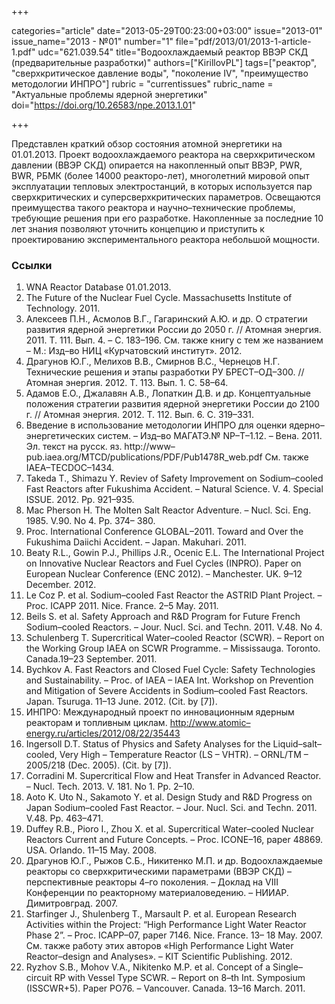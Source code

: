 +++

categories="article"
date="2013-05-29T00:23:00+03:00"
issue="2013-01"
issue_name="2013 - №01"
number="1"
file="pdf/2013/01/2013-1-article-1.pdf"
udc="621.039.54"
title="Водоохлаждаемый реактор ВВЭР СКД (предварительные разработки)"
authors=["KirillovPL"]
tags=["реактор", "сверхкритическое давление воды", "поколение IV", "преимущество методологии ИНПРО"]
rubric = "currentissues"
rubric_name = "Актуальные проблемы ядерной энергетики"
doi="https://doi.org/10.26583/npe.2013.1.01"

+++

Представлен краткий обзор состояния атомной энергетики на 01.01.2013. Проект водоохлаждаемого реактора на сверхкритическом давлении (ВВЭР СКД) опирается на накопленный опыт ВВЭР, PWR, BWR, РБМК (более 14000 реакторо-лет), многолетний мировой опыт эксплуатации тепловых электростанций, в которых используется пар сверхкритических и суперсверхкритических параметров. Освещаются преимущества такого реактора и научно–технические проблемы, требующие решения при его разработке. Накопленные за последние 10 лет знания позволяют уточнить концепцию и приступить к проектированию экспериментального реактора небольшой мощности.

### Ссылки

1. WNA Reactor Database 01.01.2013.
2. The Future of the Nuclear Fuel Cycle. Massachusetts Institute of Technology. 2011.
3. Алексеев П.Н., Асмолов В.Г., Гагаринский А.Ю. и др. О стратегии развития ядерной энергетики России до 2050 г. // Атомная энергия. 2011. Т. 111. Вып. 4. – С. 183–196. См. также книгу с тем же названием – М.: Изд–во НИЦ «Курчатовский институт». 2012.
4. Драгунов Ю.Г., Мелихов В.В., Смирнов В.С., Чернецов Н.Г. Технические решения и этапы разработки РУ БРЕСТ–ОД–300. // Атомная энергия. 2012. Т. 113. Вып. 1. С. 58–64.
5. Адамов Е.О., Джалавян А.В., Лопаткин Д.В. и др. Концептуальные положения стратегии развития ядерной энергетики России до 2100 г. // Атомная энергия. 2012. Т. 112. Вып. 6. С. 319–331.
6. Введение в использование методологии ИНПРО для оценки ядерно–энергетических систем. – Изд–во МАГАТЭ.№ NP–T–1.12. – Вена. 2011. Эл. текст на русск. яз. http://www–pub.iaea.org/MTCD/publications/PDF/Pub1478R_web.pdf См. также IAEA–TECDOC–1434.
7. Takeda T., Shimazu Y. Reviev of Safety Improvement on Sodium–cooled Fast Reactors after Fukushima Accident. – Natural Science. V. 4. Special ISSUE. 2012. Pp. 921–935.
8. Mac Pherson H. The Molten Salt Reactor Adventure. – Nucl. Sci. Eng. 1985. V.90. No 4. Pp. 374– 380.
9. Proc. International Conference GLOBAL–2011. Toward and Over the Fukushima Daiichi Accident. – Japan. Makuhari. 2011.
10. Beaty R.L., Gowin P.J., Phillips J.R., Ocenic E.L. The International Project on Innovative Nuclear Reactors and Fuel Cycles (INPRO). Paper on European Nuclear Conference (ENC 2012). – Manchester. UK. 9–12 December. 2012.
11. Le Coz P. et al. Sodium–cooled Fast Reactor the ASTRID Plant Project. – Proc. ICAPP 2011. Nice. France. 2–5 May. 2011.
12. Beils S. et al. Safety Approach and R&D Program for Future French Sodium–cooled Reactors. – Jour. Nucl. Sci. and Techn. 2011. V.48. No 4.
13. Schulenberg T. Supercritical Water–cooled Reactor (SCWR). – Report on the Working Group IAEA on SCWR Programme. – Mississauga. Toronto. Canada.19–23 September. 2011.
14. Bychkov A. Fast Reactors and Closed Fuel Cycle: Safety Technologies and Sustainability. – Proc. of IAEA – IAEA Int. Workshop on Prevention and Mitigation of Severe Accidents in Sodium–cooled Fast Reactors. Japan. Tsuruga. 11–13 June. 2012. (Cit. by [7]).
15. ИНПРО: Международный проект по инновационным ядерным реакторам и топливным циклам. http://www.atomic–energy.ru/articles/2012/08/22/35443
16. Ingersoll D.T. Status of Physics and Safety Analyses for the Liquid–salt–cooled, Very High – Temperature Reactor (LS – VHTR). – ORNL/TM – 2005/218 (Dec. 2005). (Cit. by [7]).
17. Corradini M. Supercritical Flow and Heat Transfer in Advanced Reactor. – Nucl. Tech. 2013. V. 181. No 1. Pp. 2–10.
18. Aoto K. Uto N., Sakamoto Y. et al. Design Study and R&D Progress on Japan Sodium–cooled Fast Reactor. – Jour. Nucl. Sci. and Techn. 2011. V.48. Pp. 463–471.
19. Duffey R.B., Pioro I., Zhou X. et al. Supercritical Water–cooled Nuclear Reactors Current and Future Concepts. – Proc. ICONE–16, paper 48869. USA. Orlando. 11–15 May. 2008.
20. Драгунов Ю.Г., Рыжов С.Б., Никитенко М.П. и др. Водоохлаждаемые реакторы со сверхкритическими параметрами (ВВЭР СКД) – перспективные реакторы 4–го поколения. – Доклад на VIII Конференции по реакторному материаловедению. – НИИАР. Димитровград. 2007.
21. Starfinger J., Shulenberg T., Marsault P. et al. European Research Activities within the Project: “High Performance Light Water Reactor Phase 2”. – Proc. ICAPP–07, paper 7146. Nice. France. 13– 18 May. 2007. См. также работу этих авторов «High Performance Light Water Reactor–design and Analyses». – KIT Scientific Publishing. 2012.
22. Ryzhov S.B., Mohov V.A., Nikitenko M.P. et al. Concept of a Single–circuit RP with Vessel Type SCWR. – Report on 8–th Int. Symposium (ISSCWR+5). Paper PO76. – Vancouver. Canada. 13–16 March. 2011.